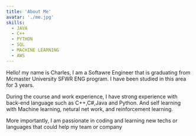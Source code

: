 ```yaml
---
title: 'About Me'
avatar: './me.jpg'
skills:
  - JAVA
  - C++
  - PYTHON
  - SQL
  - MACHINE LEARNING
  - AWS
---
```


Hello! my name is  Charles, I am a Softawre Engineer that is graduating from Mcmaster University SFWR ENG program. I have been studied in this area for 3 years.

During the course and work experience, I have strong experience with back-end language such as C++,C#,Java and Python. And self learning with Machine learning, netural net work, and reinforcement learning.

More importantly, I am passionate in coding and learning new techs or languages that could help my team or company
